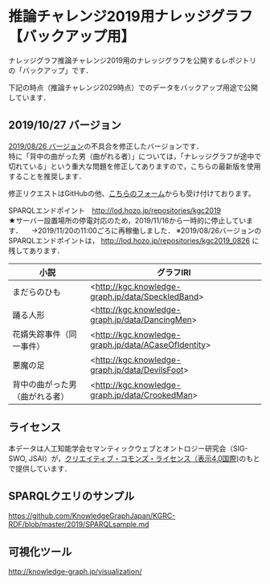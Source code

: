 # 推論チャレンジ2019用ナレッジグラフ【バックアップ用】
ナレッジグラフ推論チャレンジ2019用のナレッジグラフを公開するレポジトリの「バックアップ」です．  

下記の時点（推論チャレンジ2029時点）でのデータをバックアップ用途で公開しています．

## 2019/10/27 バージョン  
[2019/08/26 バージョン](https://github.com/KnowledgeGraphJapan/Challenge/tree/master/rdf/2019)の不具合を修正したバージョンです．  
特に「背中の曲がった男（曲がれる者）」については，「ナレッジグラフが途中で切れている」という重大な問題を修正してありますので，こちらの最新版を使用することを推奨します．
  
修正リクエストはGitHubの他、<a href="https://drive.google.com/open?id=1IqiOrPTSvHVBnbAkBJDo3mcWZ3AOHigXS0lWgL94ubQ">こちらのフォーム</a>からも受け付けております。  

SPARQLエンドポイント　http://lod.hozo.jp/repositories/kgc2019  
★サーバー設置場所の停電対応のため，2019/11/16から一時的に停止しています．
　→2019/11/20の11:00ごろに再稼働しました．
※2019/08/26バージョンのSPARQLエンドポイントは， http://lod.hozo.jp/repositories/kgc2019_0826 に残してあります．  
  
|小説|グラフIRI|
----|----
|まだらのひも|&lt;http://kgc.knowledge-graph.jp/data/SpeckledBand&gt;|
|踊る人形|&lt;http://kgc.knowledge-graph.jp/data/DancingMen&gt;|
|花婿失踪事件（同一事件）|&lt;http://kgc.knowledge-graph.jp/data/ACaseOfIdentity&gt;|
|悪魔の足|&lt;http://kgc.knowledge-graph.jp/data/DevilsFoot&gt;|
|背中の曲がった男（曲がれる者）|&lt;http://kgc.knowledge-graph.jp/data/CrookedMan&gt;|

## ライセンス
本データは人工知能学会セマンティックウェブとオントロジー研究会（SIG-SWO, JSAI）が，[クリエイティブ・コモンズ・ライセンス（表示4.0国際)](https://creativecommons.org/licenses/by/4.0/)のもとで提供しています．

## SPARQLクエリのサンプル
https://github.com/KnowledgeGraphJapan/KGRC-RDF/blob/master/2019/SPARQLsample.md

## 可視化ツール
http://knowledge-graph.jp/visualization/


